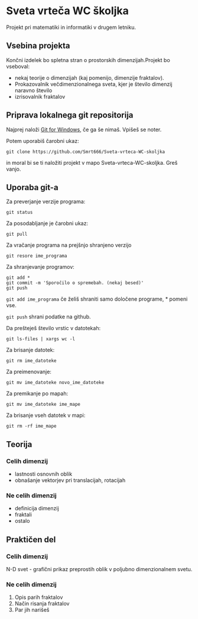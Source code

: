 # Sveta vrteča WC  školjka

Projekt pri matematiki in informatiki v drugem letniku.

## Vsebina projekta

Končni izdelek bo spletna stran o prostorskih dimenzijah.Projekt bo vseboval:

* nekaj teorije o dimenzijah (kaj pomenijo, dimenzije fraktalov).
* Prokazovalnik večdimenzionalnega sveta, kjer je število dimenzij naravno število
* izrisovalnik fraktalov

## Priprava lokalnega git repositorija

Najprej naloži [Git for Windows](https://gitforwindows.org/), če ga še nimaš. Vpišeš se noter.

Potem uporabiš čarobni ukaz:

`git clone https://github.com/Smrt666/Sveta-vrteca-WC-skoljka`

in moral bi se ti naložiti projekt v mapo Sveta-vrteca-WC-skoljka. Greš vanjo.

## Uporaba git-a

Za preverjanje verzije programa:

`git status`

Za posodabljanje je čarobni ukaz:

`git pull`

Za vračanje programa na prejšnjo shranjeno verzijo

`git resore ime_programa`

Za shranjevanje programov:

```
git add *
git commit -m 'Sporočilo o spremebah. (nekaj besed)'
git push
```

`git add ime_programa` če želiš shraniti samo določene programe, * pomeni vse.

`git push` shrani podatke na github.

Da prešteješ število vrstic v datotekah:

`git ls-files | xargs wc -l`

Za brisanje datotek:

`git rm ime_datoteke`

Za preimenovanje:

`git mv ime_datoteke novo_ime_datoteke`

Za premikanje po mapah:

`git mv ime_datoteke ime_mape`

Za brisanje vseh datotek v mapi:

`git rm -rf ime_mape`

## Teorija

### Celih dimenzij

* lastnosti osnovnih oblik
* obnašanje vektorjev pri translacijah, rotacijah

### Ne celih dimenzij

* definicija dimenzij
* fraktali
* ostalo

## Praktičen del

### Celih dimenzij

N-D svet - grafični prikaz preprostih oblik v poljubno dimenzionalnem svetu.

### Ne celih dimenzij

1. Opis parih fraktalov
2. Način risanja fraktalov
3. Par jih narišeš
